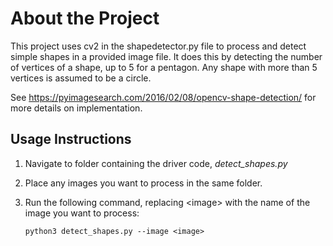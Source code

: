 # About the Project
This project uses cv2 in the shapedetector.py file to process and detect simple shapes in a provided image file. It does this by detecting the number of vertices of a shape, up to 5 for a pentagon. Any shape with more than 5 vertices is assumed to be a circle.

See https://pyimagesearch.com/2016/02/08/opencv-shape-detection/ for more details on implementation.

## Usage Instructions
1. Navigate to folder containing the driver code, *detect_shapes.py*
2. Place any images you want to process in the same folder.
3. Run the following command, replacing \<image\> with the name of the image you want to process: 

    `python3 detect_shapes.py --image <image>`
